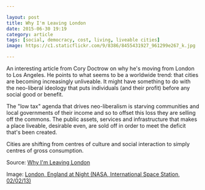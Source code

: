 ```yaml
---

layout: post
title: Why I'm Leaving London
date: 2015-06-30 19:19
category: article
tags: [social, democracy, cost, living, liveable cities]
image: https://c1.staticflickr.com/9/8386/8455431927_961299e267_k.jpg

---
```


An interesting article from Cory Doctrow on why he's moving from London to Los Angeles. He points to what seems to be a worldwide trend: that cities are becoming increasingly unliveable.  It might have something to do with the neo-liberal ideology that puts individuals (and their profit) before any social good or benefit. 

The "low tax" agenda that drives neo-liberalism is starving communities and local governments of their income and so to offset this loss they are selling off the commons. The public assets, services and infrastructure  that makes a place liveable, desirable even, are sold off in order to meet the deficit that's been created. 

Cities are shifting from centres of culture and social interaction to simply centres of gross consumption. 


Source: [Why I'm Leaving London](http://boingboing.net/2015/06/29/why-im-leaving-london.html)

Image: [London, England at Night (NASA, International Space Station, 02/02/13)](https://flic.kr/p/dTbik6)